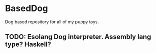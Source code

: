 # BasedDog
Dog based repository for all of my puppy toys.

## TODO: Esolang Dog interpreter. Assembly lang type? Haskell?
